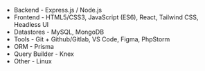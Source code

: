 - Backend - Express.js / Node.js
- Frontend - HTML5/CSS3, JavaScript (ES6), React, Tailwind CSS, Headless UI
- Datastores - MySQL, MongoDB 
- Tools - Git + Github/Gitlab, VS Code, Figma, PhpStorm
- ORM - Prisma
- Query Builder - Knex
- Other - Linux
